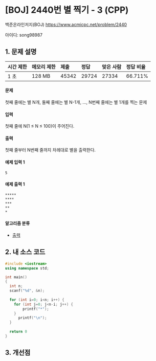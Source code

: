 # [BOJ] 2440번 별 찍기 - 3 (CPP)

백준온라인저지(BOJ) https://www.acmicpc.net/problem/2440

아이디: song98987



## 1. 문제 설명

| 시간 제한 | 메모리 제한 | 제출  | 정답  | 맞은 사람 | 정답 비율 |
| :-------- | :---------- | :---- | :---- | :-------- | :-------- |
| 1 초      | 128 MB      | 45342 | 29724 | 27334     | 66.711%   |

#### 문제

첫째 줄에는 별 N개, 둘째 줄에는 별 N-1개, ..., N번째 줄에는 별 1개를 찍는 문제

#### 입력

첫째 줄에 N(1 ≤ N ≤ 100)이 주어진다.

#### 출력

첫째 줄부터 N번째 줄까지 차례대로 별을 출력한다.



#### 예제 입력 1

```
5
```

#### 예제 출력 1

```
*****
****
***
**
*
```



#### 알고리즘 분류

- [출력](https://www.acmicpc.net/problem/tag/출력)



## 2. 내 소스 코드

```C++
#include <iostream>
using namespace std;

int main()
{
  int n;
  scanf("%d", &n);
  
  for (int i=0; i<n; i++) {
    for (int j=0; j<n-i; j++) {
        printf("*");    
    }
      printf("\n");
  }
  
  return 0
}
```



## 3. 개선점

